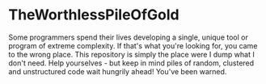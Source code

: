 TheWorthlessPileOfGold
======================

Some programmers spend their lives developing a single, unique tool or program of extreme complexity. If that's what you're looking for, you came to the wrong place. This repository is simply the place were I dump what I don't need. Help yourselves - but keep in mind piles of random, clustered and unstructured code wait hungrily ahead! You've been warned.